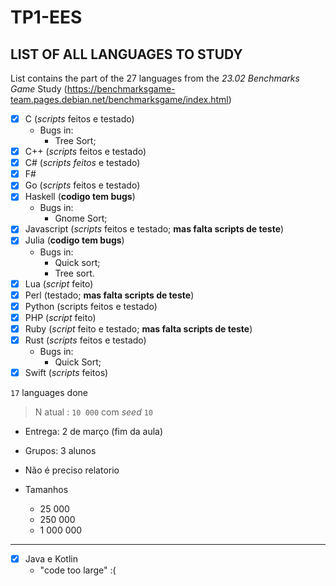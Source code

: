 # TP1-EES

## LIST OF ALL LANGUAGES TO STUDY

List contains the part of the 27 languages from the *23.02 Benchmarks Game* Study (https://benchmarksgame-team.pages.debian.net/benchmarksgame/index.html)

- [X] C (*scripts* feitos e testado)
    - Bugs in:
      - Tree Sort;
- [X] C++ (*scripts* feitos e testado)
- [X] C# (*scripts feitos* e testado)
- [X] F#
- [X] Go (*scripts* feitos e testado)
- [X] Haskell (**codigo tem bugs**)
  - Bugs in:
    - Gnome Sort;
- [X] Javascript (*scripts* feitos e testado; **mas falta scripts de teste**)
- [X] Julia (**codigo tem bugs**)
  - Bugs in:
      - Quick sort;
      - Tree sort.
- [X] Lua (*script* feito)
- [X] Perl (testado; **mas falta scripts de teste**)
- [X] Python (scripts feitos e testado)
- [X] PHP (*script* feito)
- [X] Ruby (*script* feito e testado; **mas falta scripts de teste**)
- [X] Rust (*scripts* feitos e testado)
  - Bugs in:
    - Quick Sort;
- [X] Swift (*scripts* feitos)

`17` languages done

> N atual : `10 000` com *seed* `10`

- Entrega: 2 de março (fim da aula)
- Grupos: 3 alunos
- Não é preciso relatorio
- Tamanhos

  - 25 000
  - 250 000
  - 1 000 000


------------

- [X] Java e Kotlin
  - "code too large" :(

